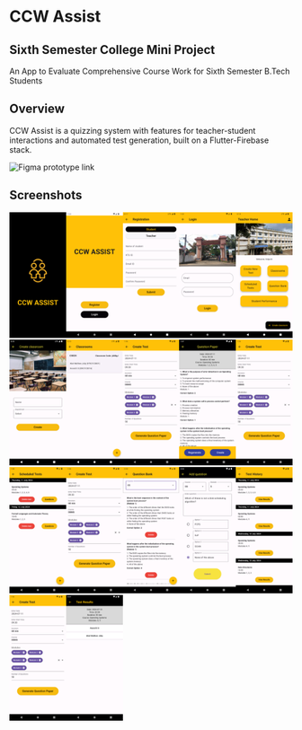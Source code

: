 # CCW Assist
## Sixth Semester College Mini Project
An App to Evaluate Comprehensive Course Work for Sixth Semester B.Tech Students

## Overview
CCW Assist is a quizzing system with features for teacher-student interactions and automated test generation, built on a Flutter-Firebase stack.

![Figma prototype link](https://www.figma.com/proto/m1C9XveccBvef1UvtA6Kjl/CCW-Assist-Interfaces?node-id=0-1&t=0Mad4zAQNDbFqP7M-1)

## Screenshots

<img src="https://github.com/abeljoby/ccw-assist/blob/main/screenshots/splash.png" width="20%" height="20%"><img src="https://github.com/abeljoby/ccw-assist/blob/main/screenshots/first.png" width="20%" height="20%"><img src="https://github.com/abeljoby/ccw-assist/blob/main/screenshots/registration.png" width="20%" height="20%"><img src="https://github.com/abeljoby/ccw-assist/blob/main/screenshots/loginscreen.png" width="20%" height="20%"><img src="https://github.com/abeljoby/ccw-assist/blob/main/screenshots/teacherhome.png" width="20%" height="20%"><img src="https://github.com/abeljoby/ccw-assist/blob/main/screenshots/createclassroom.png" width="20%" height="20%"><img src="https://github.com/abeljoby/ccw-assist/blob/main/screenshots/classroompage.png" width="20%" height="20%"><img src="https://github.com/abeljoby/ccw-assist/blob/main/screenshots/testcreation.png" width="20%" height="20%"><img src="https://github.com/abeljoby/ccw-assist/blob/main/screenshots/generatepaper.png" width="20%" height="20%"><img src="https://github.com/abeljoby/ccw-assist/blob/main/screenshots/testcreation.png" width="20%" height="20%"><img src="https://github.com/abeljoby/ccw-assist/blob/main/screenshots/scheduledtests.png" width="20%" height="20%"><img src="https://github.com/abeljoby/ccw-assist/blob/main/screenshots/testcreation.png" width="20%" height="20%"><img src="https://github.com/abeljoby/ccw-assist/blob/main/screenshots/questionbank.png" width="20%" height="20%"><img src="https://github.com/abeljoby/ccw-assist/blob/main/screenshots/addquestion.png" width="20%" height="20%"><img src="https://github.com/abeljoby/ccw-assist/blob/main/screenshots/testresults.png" width="20%" height="20%"><img src="https://github.com/abeljoby/ccw-assist/blob/main/screenshots/testcreation.png" width="20%" height="20%"><img src="https://github.com/abeljoby/ccw-assist/blob/main/screenshots/answeredtests.png" width="20%" height="20%">